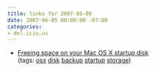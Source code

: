 ```yaml
---
title: links for 2007-06-06
date: 2007-06-05 00:00:00 -07:00
categories:
- del.icio.us
---
```


<ul class="delicious">
    <li>
        <div class="delicious-link"><a href="http://www.thexlab.com/faqs/freeingspace.html">Freeing space on your Mac OS X startup disk</a></div>
        <div class="delicious-tags">(tags: <a href="http://del.icio.us/torrez/osx">osx</a> <a href="http://del.icio.us/torrez/disk">disk</a> <a href="http://del.icio.us/torrez/backup">backup</a> <a href="http://del.icio.us/torrez/startup">startup</a> <a href="http://del.icio.us/torrez/storage">storage</a>)</div>
    </li>
</ul>
